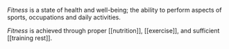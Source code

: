 *Fitness* is a state of health and well-being; the ability to perform aspects of sports, occupations and daily activities. 

*Fitness* is achieved through proper [[nutrition]], [[exercise]], and sufficient [[training rest]]. 